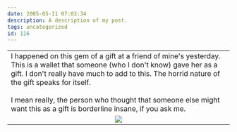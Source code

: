 ```yaml
---
date: 2005-05-11 07:03:34
description: A description of my post.
tags: uncategorized
id: 116
---
```

<table><tr><td>I happened on this gem of a gift at a friend of mine's yesterday.  This is a wallet that someone (who I don't know) gave her as a gift.  I don't really have much to add to this.  The horrid nature of the gift speaks for itself.<br><br>I mean really, the person who thought that someone else might want this as a gift is borderline insane, if you ask me.</td></tr><tr><td align=center><skinny:nohome><img align="center" src="/img/pugpurse.jpg"></skinny:nohome></td></tr></table>
